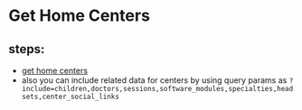# Get Home Centers

## steps:

- [get home centers](https://documenter.getpostman.com/view/12318086/2sA3Bt3pg1#ca0856e3-7881-4731-b33d-7cecac4b8b5a)
- also you can include related data for centers by using query params as `?include=children,doctors,sessions,software_modules,specialties,headsets,center_social_links`
